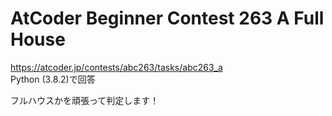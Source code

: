 # AtCoder Beginner Contest 263 A Full House  
https://atcoder.jp/contests/abc263/tasks/abc263_a  
Python (3.8.2)で回答  

フルハウスかを頑張って判定します！
